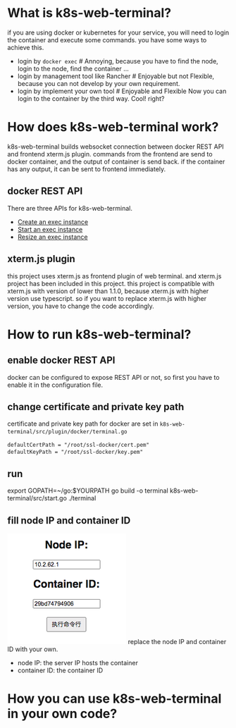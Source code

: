 # What is k8s-web-terminal?
if you are using docker or kubernetes for your service, you will need to login the container and execute some commands.
you have some ways to achieve this.
- login by `docker exec`     # Annoying, because you have to find the node, login to the node, find the container ...
- login by management tool like Rancher       # Enjoyable but not Flexible, because you can not develop by your own requirement.
- login by implement your own tool            # Enjoyable and Flexible
Now you can login to the container by the third way. Cool! right?
# How does k8s-web-terminal work?
k8s-web-terminal builds websocket connection between docker REST API and frontend xterm.js plugin.
commands from the frontend are send to docker container, and the output of container is send back.
if the container has any output, it can be sent to frontend immediately.
## docker REST API
There are three APIs for k8s-web-terminal.
- [Create an exec instance](https://docs.docker.com/engine/api/v1.30/#operation/ContainerExec)
- [Start an exec instance](https://docs.docker.com/engine/api/v1.30/#operation/ExecStart)
- [Resize an exec instance](https://docs.docker.com/engine/api/v1.30/#operation/ExecResize)
## xterm.js plugin
this project uses xterm.js as frontend plugin of web terminal.
and xterm.js project has been included in this project.
this project is compatible with xterm.js with version of lower than 1.1.0, because xterm.js with higher version use typescript.
so if you want to replace xterm.js with higher version, you have to change the code accordingly.
# How to run k8s-web-terminal?
## enable docker REST API
docker can be configured to expose REST API or not, so first you have to enable it in the configuration file.
## change certificate and private key path
certificate and private key path for docker are set in `k8s-web-terminal/src/plugin/docker/terminal.go`
```
defaultCertPath = "/root/ssl-docker/cert.pem"
defaultKeyPath = "/root/ssl-docker/key.pem"
```
## run 
export GOPATH=~/go:$YOURPATH
go build -o terminal k8s-web-terminal/src/start.go
./terminal
## fill node IP and container ID
![avatar](https://github.com/zhanghaohao/pictures/blob/master/terminal-1.png)
replace the node IP and container ID with your own.
- node IP: the server IP hosts the container
- container ID: the container ID
# How you can use k8s-web-terminal in your own code?


